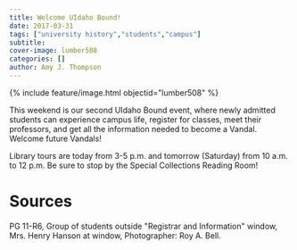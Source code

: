 ```yaml
---
title: Welcome UIdaho Bound!
date: 2017-03-31
tags: ["university history","students","campus"]
subtitle: 
cover-image: lumber508
categories: []
author: Amy J. Thompson
---
```


{% include feature/image.html objectid="lumber508" %}

This weekend is our second UIdaho Bound event, where newly admitted students can experience campus life, register for classes, meet their professors, and get all the information needed to become a Vandal. Welcome future Vandals!

Library tours are today from 3-5 p.m. and tomorrow (Saturday) from 10 a.m. to 12 p.m. Be sure to stop by the Special Collections Reading Room!

# Sources

PG 11-R6, Group of students outside "Registrar and Information" window, Mrs. Henry Hanson at window, Photographer: Roy A. Bell.